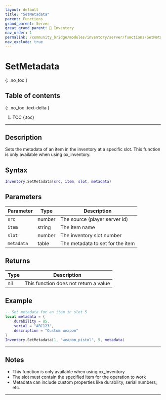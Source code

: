 ```yaml
---
layout: default
title: "SetMetadata"
parent: Functions
grand_parent: Server
great_grand_parent: 🎒 Inventory
nav_order: 1
permalink: /community_bridge/modules/inventory/server/functions/SetMetadata/
nav_exclude: true
---
```


# SetMetadata
{: .no_toc }

## Table of contents
{: .no_toc .text-delta }

1. TOC
{:toc}

---

## Description

Sets the metadata of an item in the inventory at a specific slot. This function is only available when using ox_inventory.

## Syntax

```lua
Inventory.SetMetadata(src, item, slot, metadata)
```

## Parameters

| Parameter | Type | Description |
|-----------|------|-------------|
| `src` | number | The source (player server id) |
| `item` | string | The item name |
| `slot` | number | The inventory slot number |
| `metadata` | table | The metadata to set for the item |

## Returns

| Type | Description |
|------|-------------|
| nil | This function does not return a value |

## Example

```lua
-- Set metadata for an item in slot 5
local metadata = {
    durability = 85,
    serial = "ABC123",
    description = "Custom weapon"
}
Inventory.SetMetadata(1, "weapon_pistol", 5, metadata)
```

---

## Notes

- This function is only available when using ox_inventory
- The slot must contain the specified item for the operation to work
- Metadata can include custom properties like durability, serial numbers, etc.

---